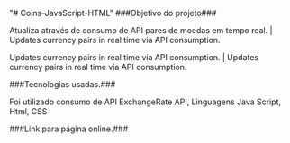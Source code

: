 "# Coins-JavaScript-HTML"
###Objetivo do projeto###

Atualiza através de consumo de API pares de moedas em tempo real. | Updates currency pairs in real time via API consumption.

Updates currency pairs in real time via API consumption. | Updates currency pairs in real time via API consumption.

###Tecnologias usadas.###

Foi utilizado consumo de API ExchangeRate API, Linguagens Java Script, Html, CSS

###Link para página online.###

